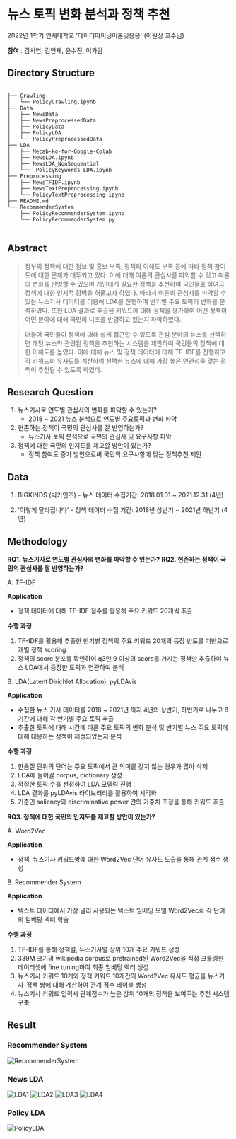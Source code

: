 # 뉴스 토픽 변화 분석과 정책 추천

2022년 1학기 연세대학교 '데이터마이닝이론및응용' (이원상 교수님) 

**참여** : 김서연, 김연재, 윤수진, 이가람

## Directory Structure
<pre>
<code>
├── Crawling
│   └── PolicyCrawling.ipynb
├── Data
│   ├── NewsData
│   ├── NewsPreprocessedData
│   ├── PolicyData
│   ├── PolicyLDA
│   └── PolicyPreprocessedData
├── LDA
│   ├── Mecab-ko-for-Google-Colab
│   ├── NewsLDA.ipynb
│   ├── NewsLDA_NonSequential
│   └──  PolicyKeywords_LDA.ipynb
├── Preprocessing
│   ├── NewsTFIDF.ipynb
│   ├── NewsTextPreprocessing.ipynb
│   └── PolicyTextPreprocessing.ipynb
├── README.md
└── RecommenderSystem
    ├── PolicyRecommenderSystem.ipynb
    └── PolicyRecommenderSystem.py
</code>
</pre>

## Abstract

>정부의 정책에 대한 정보 및 홍보 부족, 정책의 이해도 부족 등에 따라 정책 참여도에 대한 문제가 대두되고 있다. 이에 대해 여론의 관심사를 파악할 수 있고 여론의 변화를 반영할 수 있으며 개인에게 필요한 정책을 추천하여 국민들로 하여금 정책에 대한 인지적 장벽을 허물고자 하였다. 따라서 여론의 관심사를 파악할 수 있는 뉴스기사 데이터를 이용해 LDA를 진행하여 반기별 주요 토픽의 변화를 분석하였다. 또한 LDA 결과로 추출된 키워드에 대해 정책을 평가하여 어떤 정책이 어떤 분야에 대해 국민의 니즈를 반영하고 있는지 파악하였다.

>더불어 국민들이 정책에 대해 쉽게 접근할 수 있도록 관심 분야의 뉴스를 선택하면 해당 뉴스와 관련된 정책을 추천하는 시스템을 제안하여 국민들의 정책에 대한 이해도를 높였다. 이에 대해 뉴스 및 정책 데이터에 대해 TF-IDF를 진행하고 각 키워드의 유사도를 계산하여 선택한 뉴스에 대해 가장 높은 연관성을 갖는 정책이 추천될 수 있도록 하였다. 

## Research Question

1. 뉴스기사로 연도별 관심사의 변화를 파악할 수 있는가?
	- 2018 ~ 2021 뉴스 분석으로 연도별 주요토픽과 변화 파악
2. 현존하는 정책이 국민의 관심사를 잘 반영하는가?
	- 뉴스기사 토픽 분석으로 국민의 관심사 및 요구사항 파악
3. 정책에 대한 국민의 인지도를 제고할 방안이 있는가?
	- 정책 참여도 증가 방안으로써 국민의 요구사항에 맞는 정책추천 제안

## Data

1. BIGKINDS (빅카인즈) - 뉴스 데이터
수집기간: 2018.01.01 ~ 2021.12.31 (4년)

2. '이렇게 달라집니다' - 정책 데이터
수집 기간: 2018년 상반기 ~ 2021년 하반기 (4년)

## Methodology

**RQ1. 뉴스기사로 연도별 관심사의 변화를 파악할 수 있는가?**
**RQ2. 현존하는 정책이 국민의 관심사를 잘 반영하는가?**

A. TF-IDF

**Application**
- 정책 데이터에 대해 TF-IDF 점수를 활용해 주요 키워드 20개씩 추출

**수행 과정**
1. TF-IDF를 활용해 추출한 반기별 정책의 주요 키워드 20개의 등장 빈도를 기반으로 개별 정책 scoring
2. 정책의 score 분포를 확인하여 	q3인 9 이상의 score를 가지는 정책만 추출하여 뉴스 LDA에서 등장한 토픽과 연관하여 분석

B. LDA(Latent Dirichlet Allocation), pyLDAvis

**Application**
- 수집한 뉴스 기사 데이터를 2018 ~ 2021년 까지 4년의 상반기, 하반기로 나누고 8기간에 대해 각 반기별 주요 토픽 추출
- 추출한 토픽에 대해 시간에 따른 주요 토픽의 변화 분석 및 반기별 뉴스 주요 토픽에 대해 대응하는 정책이 제정되었는지 분석

**수행 과정**
1. 한음절 단위의 단어는 주요 토픽에서 큰 의미를 갖지 않는 경우가 많아 삭제
2. LDA에 들어갈 corpus, dictionary 생성
3. 적절한 토픽 수를 선정하여 LDA 모델링 진행
4. LDA 결과를 pyLDAvis 라이브러리를 활용하여 시각화
5. 기준인 saliency와 discriminative power 간의 가중치 조정을 통해 키워드 추출

**RQ3. 정책에 대한 국민의 인지도를 제고할 방안이 있는가?**

A. Word2Vec

**Application**
- 정책, 뉴스기사 키워드쌍에 대한 Word2Vec 단어 유사도 도출을 통해 관계 점수 생성

B. Recommender System

**Application**
- 텍스트 데이터에서 가장 널리 사용되는 텍스트 임베딩 모델 Word2Vec로 각 단어의 임베딩 벡터 학습

**수행 과정**
1. TF-IDF를 통해 정책별, 뉴스기사별 상위 10개 주요 키워드 생성
2. 339M 크기의 wikipedia corpus로 pretrained된 Word2Vec을 직접 크롤링한 데이터셋에 fine tuning하여 최종 임베딩 벡터 생성
3. 뉴스기사 키워드 10개와 정책 키워드 10개간의 Word2Vec 유사도 평균을 뉴스기사-정책 쌍에 대해 계산하여 관계 점수 테이블 생성
4. 뉴스기사 키워드 입력시 관계점수가 높은 상위 10개의 정책을 보여주는 추천 시스템 구축

## Result

### Recommender System
![RecommenderSystem](https://user-images.githubusercontent.com/59776953/170975028-94f9e285-90f1-47da-a1ee-a59f840c4eb0.png)

### News LDA
![LDA1](https://user-images.githubusercontent.com/59776953/170975056-a792596e-ddb0-43aa-9092-70486db5082d.jpg)
![LDA2](https://user-images.githubusercontent.com/59776953/170975072-c6aa5e9b-66cf-4e48-a2a3-d9c0deb6f4d3.jpg)
![LDA3](https://user-images.githubusercontent.com/59776953/170975086-eca6b4a3-11ff-40e7-bd8b-c3f1bf77b9b2.jpg)
![LDA4](https://user-images.githubusercontent.com/59776953/170975100-553c7878-e235-4396-88c7-6f56f60cfc26.jpg)

### Policy LDA
![PolicyLDA](https://user-images.githubusercontent.com/59776953/170975163-f1aae639-7c30-4368-b88d-8aa08a831af3.jpg)
